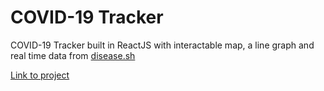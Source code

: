 # COVID-19 Tracker

COVID-19 Tracker built in ReactJS with interactable map, a line graph and real time data from [disease.sh](https://disease.sh/)

[Link to project](https://covid-19-tracker-1913a.web.app/)
